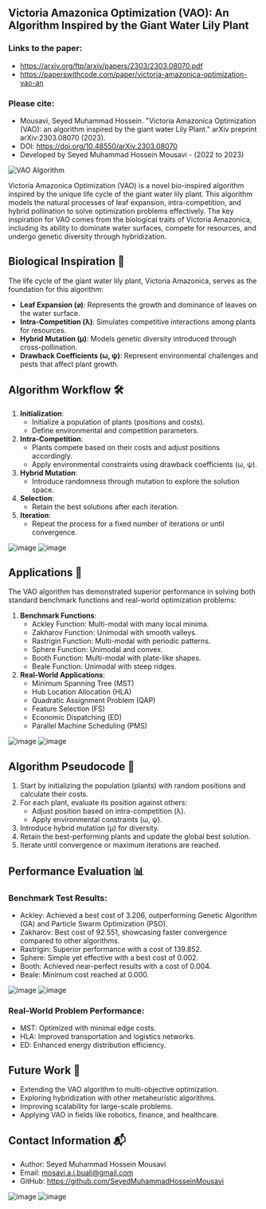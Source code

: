 ## Victoria Amazonica Optimization (VAO): An Algorithm Inspired by the Giant Water Lily Plant  

### Links to the paper:
- https://arxiv.org/ftp/arxiv/papers/2303/2303.08070.pdf  
- https://paperswithcode.com/paper/victoria-amazonica-optimization-vao-an
### Please cite:
- Mousavi, Seyed Muhammad Hossein. "Victoria Amazonica Optimization (VAO): an algorithm inspired by the giant water Lily Plant." arXiv preprint arXiv:2303.08070 (2023).
- DOI: https://doi.org/10.48550/arXiv.2303.08070
- Developed by Seyed Muhammad Hossein Mousavi - (2022 to 2023)

![VAO Algorithm](https://user-images.githubusercontent.com/11339420/227768464-e2382065-dcb1-4d5a-9acc-4bf5490d803d.JPG)


Victoria Amazonica Optimization (VAO) is a novel bio-inspired algorithm inspired by the unique life cycle of the giant water lily plant. This algorithm models the natural processes of leaf expansion, intra-competition, and hybrid pollination to solve optimization problems effectively. The key inspiration for VAO comes from the biological traits of Victoria Amazonica, including its ability to dominate water surfaces, compete for resources, and undergo genetic diversity through hybridization.

## Biological Inspiration 🌿
The life cycle of the giant water lily plant, Victoria Amazonica, serves as the foundation for this algorithm:
- **Leaf Expansion (⌀)**: Represents the growth and dominance of leaves on the water surface.
- **Intra-Competition (λ)**: Simulates competitive interactions among plants for resources.
- **Hybrid Mutation (μ)**: Models genetic diversity introduced through cross-pollination.
- **Drawback Coefficients (ω, ψ)**: Represent environmental challenges and pests that affect plant growth.

## Algorithm Workflow 🛠️
1. **Initialization**:
   - Initialize a population of plants (positions and costs).
   - Define environmental and competition parameters.
2. **Intra-Competition**:
   - Plants compete based on their costs and adjust positions accordingly.
   - Apply environmental constraints using drawback coefficients (ω, ψ).
3. **Hybrid Mutation**:
   - Introduce randomness through mutation to explore the solution space.
4. **Selection**:
   - Retain the best solutions after each iteration.
5. **Iteration**:
   - Repeat the process for a fixed number of iterations or until convergence.


![image](https://github.com/user-attachments/assets/3021f798-d786-439a-8001-44a33c9132fb)
![image](https://github.com/user-attachments/assets/c839e706-1c27-4ed4-82e9-8499b465035b)


## Applications 🚀
The VAO algorithm has demonstrated superior performance in solving both standard benchmark functions and real-world optimization problems:
1. **Benchmark Functions**:
   - Ackley Function: Multi-modal with many local minima.
   - Zakharov Function: Unimodal with smooth valleys.
   - Rastrigin Function: Multi-modal with periodic patterns.
   - Sphere Function: Unimodal and convex.
   - Booth Function: Multi-modal with plate-like shapes.
   - Beale Function: Unimodal with steep ridges.
2. **Real-World Applications**:
   - Minimum Spanning Tree (MST)
   - Hub Location Allocation (HLA)
   - Quadratic Assignment Problem (QAP)
   - Feature Selection (FS)
   - Economic Dispatching (ED)
   - Parallel Machine Scheduling (PMS)

![image](https://github.com/user-attachments/assets/51367be7-08bc-45ad-98a5-61943bd9e079)
![image](https://github.com/user-attachments/assets/34e71f1d-9dc4-472f-9fa0-712bbbed0875)

## Algorithm Pseudocode 📜
1. Start by initializing the population (plants) with random positions and calculate their costs.
2. For each plant, evaluate its position against others:
   - Adjust position based on intra-competition (λ).
   - Apply environmental constraints (ω, ψ).
3. Introduce hybrid mutation (μ) for diversity.
4. Retain the best-performing plants and update the global best solution.
5. Iterate until convergence or maximum iterations are reached.

## Performance Evaluation 📊
### Benchmark Test Results:
- Ackley: Achieved a best cost of 3.206, outperforming Genetic Algorithm (GA) and Particle Swarm Optimization (PSO).
- Zakharov: Best cost of 92.551, showcasing faster convergence compared to other algorithms.
- Rastrigin: Superior performance with a cost of 139.852.
- Sphere: Simple yet effective with a best cost of 0.002.
- Booth: Achieved near-perfect results with a cost of 0.004.
- Beale: Minimum cost reached at 0.000.

![image](https://github.com/user-attachments/assets/48fa5cc6-538b-41f0-8226-7e25e8f6db57)
![image](https://github.com/user-attachments/assets/1492877e-e38e-407e-bfd2-0f858099b239)

### Real-World Problem Performance:
- MST: Optimized with minimal edge costs.
- HLA: Improved transportation and logistics networks.
- ED: Enhanced energy distribution efficiency.

## Future Work 🧪
- Extending the VAO algorithm to multi-objective optimization.
- Exploring hybridization with other metaheuristic algorithms.
- Improving scalability for large-scale problems.
- Applying VAO in fields like robotics, finance, and healthcare.



## Contact Information 📬
- Author: Seyed Muhammad Hossein Mousavi
- Email: mosavi.a.i.buali@gmail.com
- GitHub: https://github.com/SeyedMuhammadHosseinMousavi




![image](https://github.com/user-attachments/assets/43054d93-6c12-446a-a244-944c48d05b96)
![image](https://github.com/user-attachments/assets/b73492ae-4554-47a7-817a-1120433c59ad)

